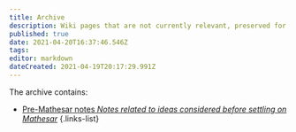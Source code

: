 ```yaml
---
title: Archive
description: Wiki pages that are not currently relevant, preserved for history.
published: true
date: 2021-04-20T16:37:46.546Z
tags: 
editor: markdown
dateCreated: 2021-04-19T20:17:29.991Z
---
```


The archive contains:
- [Pre-Mathesar notes *Notes related to ideas considered before settling on Mathesar*](pre-mathesar)
{.links-list}